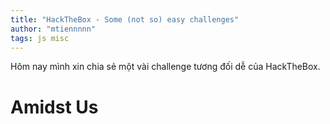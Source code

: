 ```yaml
---
title: "HackTheBox - Some (not so) easy challenges"
author: "mtiennnnn"
tags: js misc
---
```


Hôm nay mình xin chia sẻ một vài challenge tương đối dễ của HackTheBox.

# Amidst Us 
## 
